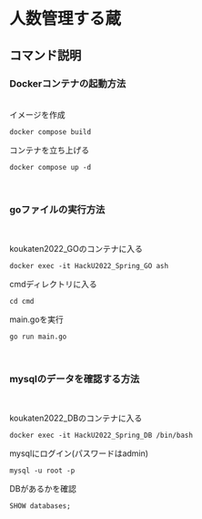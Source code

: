 # 人数管理する蔵
## コマンド説明

### Dockerコンテナの起動方法
<br />
イメージを作成

```
docker compose build
```
コンテナを立ち上げる
```
docker compose up -d
```

<br />

### goファイルの実行方法
<br />

koukaten2022_GOのコンテナに入る
```
docker exec -it HackU2022_Spring_GO ash
```
cmdディレクトリに入る

```
cd cmd
```
main.goを実行
```
go run main.go
```
<br />

### mysqlのデータを確認する方法
<br />

koukaten2022_DBのコンテナに入る
```
docker exec -it HackU2022_Spring_DB /bin/bash
```
mysqlにログイン(パスワードはadmin)
```
mysql -u root -p
```
DBがあるかを確認
```
SHOW databases;
```

<br />
